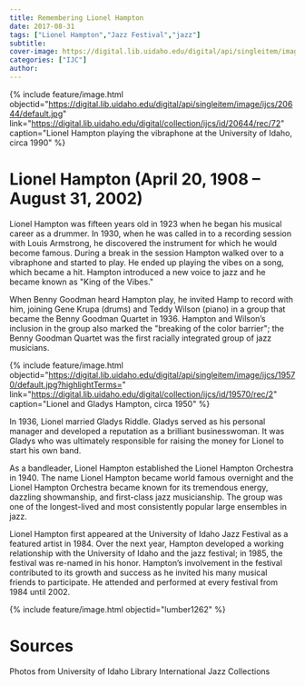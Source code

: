 ```yaml
---
title: Remembering Lionel Hampton
date: 2017-08-31
tags: ["Lionel Hampton","Jazz Festival","jazz"]
subtitle: 
cover-image: https://digital.lib.uidaho.edu/digital/api/singleitem/image/ijcs/20644/default.jpg
categories: ["IJC"]
author: 
---
```


{% include feature/image.html objectid="https://digital.lib.uidaho.edu/digital/api/singleitem/image/ijcs/20644/default.jpg" link="https://digital.lib.uidaho.edu/digital/collection/ijcs/id/20644/rec/72" caption="Lionel Hampton playing the vibraphone at the University of Idaho, circa 1990" %}

# Lionel Hampton (April 20, 1908 – August 31, 2002)

Lionel Hampton was fifteen years old in 1923 when he began his musical career as a drummer. In 1930, when he was called in to a recording session with Louis Armstrong, he discovered the instrument for which he would become famous. During a break in the session Hampton walked over to a vibraphone and started to play. He ended up playing the vibes on a song, which became a hit. Hampton introduced a new voice to jazz and he became known as "King of the Vibes."

When Benny Goodman heard Hampton play, he invited Hamp to record with him, joining Gene Krupa (drums) and Teddy Wilson (piano) in a group that became the Benny Goodman Quartet in 1936. Hampton and Wilson’s inclusion in the group also marked the "breaking of the color barrier"; the Benny Goodman Quartet was the first racially integrated group of jazz musicians.

{% include feature/image.html objectid="https://digital.lib.uidaho.edu/digital/api/singleitem/image/ijcs/19570/default.jpg?highlightTerms=" link="https://digital.lib.uidaho.edu/digital/collection/ijcs/id/19570/rec/2" caption="Lionel and Gladys Hampton, circa 1950" %}

In 1936, Lionel married Gladys Riddle. Gladys served as his personal manager and developed a reputation as a brilliant businesswoman. It was Gladys who was ultimately responsible for raising the money for Lionel to start his own band.

As a bandleader, Lionel Hampton established the Lionel Hampton Orchestra in 1940. The name Lionel Hampton became world famous overnight and the Lionel Hampton Orchestra became known for its tremendous energy, dazzling showmanship, and first-class jazz musicianship. The group was one of the longest-lived and most consistently popular large ensembles in jazz.

Lionel Hampton first appeared at the University of Idaho Jazz Festival as a featured artist in 1984. Over the next year, Hampton developed a working relationship with the University of Idaho and the jazz festival; in 1985, the festival was re-named in his honor. Hampton’s involvement in the festival contributed to its growth and success as he invited his many musical friends to participate. He attended and performed at every festival from 1984 until 2002.

{% include feature/image.html objectid="lumber1262" %}

# Sources

Photos from University of Idaho Library International Jazz Collections